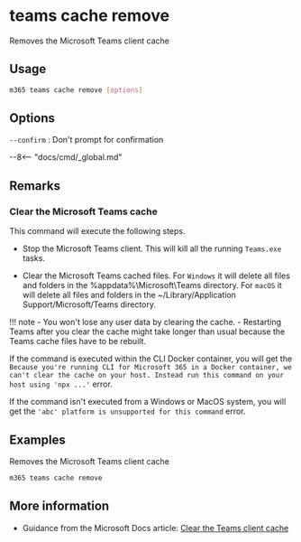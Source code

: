 # teams cache remove

Removes the Microsoft Teams client cache

## Usage

```sh
m365 teams cache remove [options]
```

## Options

`--confirm`
: Don't prompt for confirmation

--8<-- "docs/cmd/_global.md"

## Remarks

### Clear the Microsoft Teams cache  

This command will execute the following steps.

- Stop the Microsoft Teams client.
This will kill all the running `Teams.exe` tasks.

- Clear the Microsoft Teams cached files.
For `Windows` it will delete all files and folders in the %appdata%\Microsoft\Teams directory.
For `macOS` it will delete all files and folders in the  ~/Library/Application Support/Microsoft/Teams directory.

!!! note
    - You won't lose any user data by clearing the cache.
    - Restarting Teams after you clear the cache might take longer than usual because the Teams cache files have to be rebuilt.

If the command is executed within the CLI Docker container, you will get the `Because you're running CLI for Microsoft 365 in a Docker container, we can't clear the cache on your host. Instead run this command on your host using 'npx ...'` error.

If the command isn't executed from a Windows or MacOS system, you will get the `'abc' platform is unsupported for this command` error.

## Examples

Removes the Microsoft Teams client cache

```sh
m365 teams cache remove
```

## More information

- Guidance from the Microsoft Docs article: [Clear the Teams client cache](https://docs.microsoft.com/en-us/microsoftteams/troubleshoot/teams-administration/clear-teams-cache)